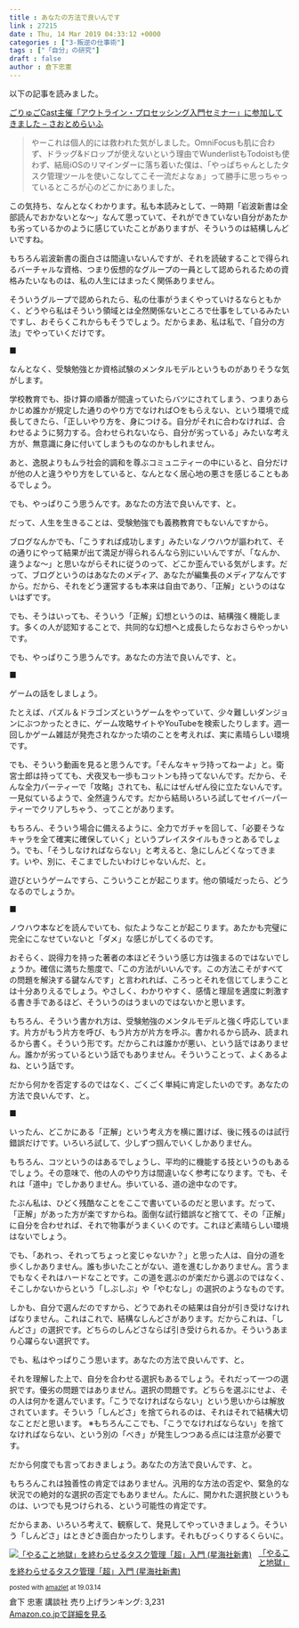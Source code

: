 ```yaml
---
title : あなたの方法で良いんです
link : 27215
date : Thu, 14 Mar 2019 04:33:12 +0000
categories : ["3-叛逆の仕事術"]
tags : ["「自分」の研究"]
draft : false
author : 倉下忠憲
---
```


以下の記事を読みました。

<a href="https://jun3010.me/tak-outliner-nagoya-15952.html">ごりゅごCast主催「アウトライン・プロセッシング入門セミナー」に参加してきました – さおとめらいふ</a>

<blockquote>やーこれは個人的には救われた気がしました。OmniFocusも肌に合わず、ドラッグ&amp;ドロップが使えないという理由でWunderlistもTodoistも使わず、結局iOSのリマインダーに落ち着いた僕は、「やっぱちゃんとしたタスク管理ツールを使いこなしてこそ一流だよなぁ」って勝手に思っちゃっているところが心のどこかにありました。</blockquote>

この気持ち、なんとなくわかります。私も本読みとして、一時期「岩波新書は全部読んでおかないとな〜」なんて思っていて、それができていない自分があたかも劣っているかのように感じていたことがありますが、そういうのは結構しんどいですね。

もちろん岩波新書の面白さは間違いないんですが、それを読破することで得られるバーチャルな資格、つまり仮想的なグループの一員として認められるための資格みたいなものは、私の人生にはまったく関係ありません。

そういうグループで認められたら、私の仕事がうまくやっていけるならともかく、どうやら私はそういう領域とは全然関係ないところで仕事をしているみたいですし、おそらくこれからもそうでしょう。だからまあ、私は私で、「自分の方法」でやっていくだけです。

■

なんとなく、受験勉強とか資格試験のメンタルモデルというものがありそうな気がします。

学校教育でも、掛け算の順番が間違っていたらバツにされてしまう、つまりあらかじめ誰かが規定した通りのやり方でなければ○をもらえない、という環境で成長してきたら、「正しいやり方を、身につける。自分がそれに合わなければ、合わせるように努力する。合わせられないなら、自分が劣っている」みたいな考え方が、無意識に身に付いてしまうものなのかもしれません。

あと、逸脱よりもムラ社会的調和を尊ぶコミュニティーの中にいると、自分だけが他の人と違うやり方をしていると、なんとなく居心地の悪さを感じることもあるでしょう。

でも、やっぱりこう思うんです。あなたの方法で良いんです、と。

だって、人生を生きることは、受験勉強でも義務教育でもないんですから。

ブログなんかでも、「こうすれば成功します」みたいなノウハウが謳われて、その通りにやって結果が出て満足が得られるんなら別にいいんですが、「なんか、違うよな〜」と思いながらそれに従うのって、どこか歪んでいる気がします。だって、ブログというのはあなたのメディア、あなたが編集長のメディアなんですから。だから、それをどう運営するも本来は自由であり、「正解」というのはないはずです。

でも、そうはいっても、そういう「正解」幻想というのは、結構強く機能します。多くの人が認知することで、共同的な幻想へと成長したらなおさらやっかいです。

でも、やっぱりこう思うんです。あなたの方法で良いんです、と。

■

ゲームの話をしましょう。

たとえば、パズル＆ドラゴンズというゲームをやっていて、少々難しいダンジョンにぶつかったときに、ゲーム攻略サイトやYouTubeを検索したりします。週一回しかゲーム雑誌が発売されなかった頃のことを考えれば、実に素晴らしい環境です。

でも、そういう動画を見ると思うんです。「そんなキャラ持ってねーよ」と。衛宮士郎は持ってても、犬夜叉も一歩もコットンも持ってないんです。だから、そんな全力パーティーで「攻略」されても、私にはぜんぜん役に立たないんです。一見似ているようで、全然違うんです。だから結局いろいろ試してセイバーパーティーでクリアしちゃう、ってことがあります。

もちろん、そういう場合に備えるように、全力でガチャを回して、「必要そうなキャラを全て確実に確保していく」というプレイスタイルもきっとあるでしょう。でも、「そうしなければならない」と考えると、急にしんどくなってきます。いや、別に、そこまでしたいわけじゃないんだ、と。

遊びというゲームですら、こういうことが起こります。他の領域だったら、どうなるのでしょうか。

■

ノウハウ本などを読んでいても、似たようなことが起こります。あたかも完璧に完全にこなせていないと「ダメ」な感じがしてくるのです。

おそらく、説得力を持った著者の本ほどそういう感じ方は強まるのではないでしょうか。確信に満ちた態度で、「この方法がいいんです。この方法こそがすべての問題を解決する鍵なんです」と言われれば、ころっとそれを信じてしまうことは十分ありえるでしょう。やさしく、わかりやすく、感情と理屈を適度に刺激する書き手であるほど、そういうのはうまいのではないかと思います。

もちろん、そういう書かれ方は、受験勉強のメンタルモデルと強く呼応しています。片方がもう片方を呼び、もう片方が片方を呼ぶ。書かれるから読み、読まれるから書く。そういう形です。だからこれは誰かが悪い、という話ではありません。誰かが劣っているという話でもありません。そういうことって、よくあるよね、という話です。

だから何かを否定するのではなく、ごくごく単純に肯定したいのです。あなたの方法で良いんです、と。

■

いったん、どこかにある「正解」という考え方を横に置けば、後に残るのは試行錯誤だけです。いろいろ試して、少しずつ掴んでいくしかありません。

もちろん、コツというのはあるでしょうし、平均的に機能する技というのもあるでしょう。その意味で、他の人のやり方は間違いなく参考になります。でも、それは「道中」でしかありません。歩いている、道の途中なのです。

たぶん私は、ひどく残酷なことをここで書いているのだと思います。だって、「正解」があった方が楽ですからね。面倒な試行錯誤など捨てて、その「正解」に自分を合わせれば、それで物事がうまくいくのです。これほど素晴らしい環境はないでしょう。

でも、「あれっ、それってちょっと変じゃないか？」と思った人は、自分の道を歩くしかありません。誰も歩いたことがない、道を進むしかありません。言うまでもなくそれはハードなことです。この道を選ぶのが楽だから選ぶのではなく、そこしかないからという「しぶしぶ」や「やむなし」の選択のようなものです。

しかも、自分で選んだのですから、どうであれその結果は自分が引き受けなければなりません。これはこれで、結構なしんどさがあります。だからこれは、「しんどさ」の選択です。どちらのしんどさならば引き受けられるか。そういうあまり心躍らない選択です。

でも、私はやっぱりこう思います。あなたの方法で良いんです、と。

それを理解した上で、自分を合わせる選択もあるでしょう。それだって一つの選択です。優劣の問題ではありません。選択の問題です。どちらを選ぶにせよ、その人は何かを選んでいます。「こうでなければならない」という思いからは解放されています。そういう「しんどさ」を捨てられるのは、それはそれで結構大切なことだと思います。
※もちろんここでも、「こうでなければならない」を捨てなければならない、という別の「べき」が発生しつつある点には注意が必要です。

だから何度でも言っておきましょう。あなたの方法で良いんです、と。

もちろんこれは独善性の肯定ではありません。汎用的な方法の否定や、緊急的な状況での絶対的な選択の否定でもありません。たんに、開かれた選択肢というものは、いつでも見つけられる、という可能性の肯定です。

だからまあ、いろいろ考えて、観察して、発見してやっていきましょう。そういう「しんどさ」はときどき面白かったりします。それもびっくりするくらいに。
<div class="amazlet-box" style="margin-bottom: 0px;">
<div class="amazlet-image" style="float: left; margin: 0px 12px 1px 0px;"><a href="http://www.amazon.co.jp/exec/obidos/ASIN/4065151562/rashita1000-22/ref=nosim/" target="_blank" rel="noopener" name="amazletlink"><img style="border: none;" src="https://images-fe.ssl-images-amazon.com/images/I/31yz41bTULL._SL160_.jpg" alt="「やること地獄」を終わらせるタスク管理「超」入門 (星海社新書)" /></a></div>
<div class="amazlet-info" style="line-height: 120%; margin-bottom: 10px;">
<div class="amazlet-name" style="margin-bottom: 10px; line-height: 120%;">

<a href="http://www.amazon.co.jp/exec/obidos/ASIN/4065151562/rashita1000-22/ref=nosim/" target="_blank" rel="noopener" name="amazletlink">「やること地獄」を終わらせるタスク管理「超」入門 (星海社新書)</a>
<div class="amazlet-powered-date" style="font-size: 80%; margin-top: 5px; line-height: 120%;">posted with <a title="amazlet" href="http://www.amazlet.com/" target="_blank" rel="noopener">amazlet</a> at 19.03.14</div>
</div>
<div class="amazlet-detail">倉下 忠憲
講談社
売り上げランキング: 3,231</div>
<div class="amazlet-sub-info" style="float: left;">
<div class="amazlet-link" style="margin-top: 5px;"><a href="http://www.amazon.co.jp/exec/obidos/ASIN/4065151562/rashita1000-22/ref=nosim/" target="_blank" rel="noopener" name="amazletlink">Amazon.co.jpで詳細を見る</a></div>
</div>
</div>
<div class="amazlet-footer" style="clear: left;"></div>
</div>